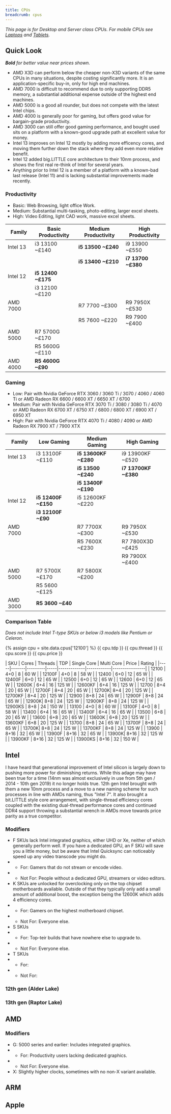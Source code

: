 ```yaml
---
title: CPUs
breadcrumb: cpus
---
```


_This page is for Desktop and Server class CPUs. For mobile CPUs see [Laptops](../laptops) and [Tablets](../tablets)._

## Quick Look

_**Bold** for better value near prices shown._

- AMD X3D can perform below the cheaper non-X3D variants of the same CPUs in many situations, despite costing significantly more. It is an application-specific buy-in, only for high end machines.
- AMD 7000 is difficult to recommend due to only supporting DDR5 memory, a substantial additional expense outside of the highest end machines.
- AMD 5000 is a good all rounder, but does not compete with the latest Intel chips.
- AMD 4000 is generally poor for gaming, but offers good value for bargain-grade productivity.
- AMD 3000 can still offer good gaming performance, and bought used sits on a platform with a known-good upgrade path at excellent value for money.
- Intel 13 improves on Intel 12 mostly by adding more efficency cores, and moving them further down the stack where they add even more relative benefit.
- Intel 12 added big.LITTLE core architecture to their 10nm process, and shows the first real re-think of Intel for several years.
- Anything prior to Intel 12 is a member of a platform with a known-bad last release (Intel 11) and is lacking substantial improvements made recently.

### Productivity

- Basic: Web Browsing, light office Work.
- Medium: Substantial multi-tasking, photo-editing, larger excel sheets.
- High: Video Editing, light CAD work, massive excel sheets.

| Family   | Basic Productivity | Medium Productivity | High Productivity  |
|----------|--------------------|---------------------|--------------------|
| Intel 13 | i3 13100 ~£140     | **i5 13500 ~£240**  | i9 13900 ~£550     |
|          |                    | **i5 13400 ~£210**  | **i7 13700 ~£380** |
| Intel 12 | **i5 12400 ~£175** |
|          | i3 12100 ~£120     |
| AMD 7000 |                    | R7 7700 ~£300       | R9 7950X ~£530     |
|          |                    | R5 7600 ~£220       | R9 7900 ~£400      |
| AMD 5000 | R7 5700G ~£170     |
|          | R5 5600G ~£110     |
| AMD 4000 | **R5 4600G ~£90**  |

### Gaming

- Low: Pair with Nvidia GeForce RTX 3060 / 3060 Ti / 3070 / 4060 / 4060 Ti or AMD Radeon RX 6600 / 6600 XT / 6650 XT / 6700
- Medium: Pair with Nvidia GeForce RTX 3070 Ti / 3080 / 3080 Ti / 4070 or AMD Radeon RX 6700 XT / 6750 XT / 6800 / 6800 XT / 6900 XT / 6950 XT
- High: Pair with Nvidia GeForce RTX 4070 Ti / 4080 / 4090 or AMD Radeon RX 7900 XT / 7900 XTX

| Family   | Low Gaming          | Medium Gaming        | High Gaming          | 
|----------|---------------------|----------------------|----------------------|
| Intel 13 | i3 13100F ~£110     | **i5 13600KF ~£280** | i9 13900KF ~£520     |
|          |                     | **i5 13500 ~£240**   | **i7 13700KF ~£380** |
|          |                     | **i5 13400F ~£190**  |
| Intel 12 | **i5 12400F ~£150** | i5 12600KF ~£220     |
|          | **i3 12100F ~£90**  |
| AMD 7000 |                     | R7 7700X ~£300       | R9 7950X ~£530       |
|          |                     | R5 7600X ~£230       | R7 7800X3D ~£425     |
|          |                     |                      | R9 7900X ~£400       |
| AMD 5000 | R7 5700X ~£170      | R7 5800X ~£200       |
|          | R5 5600 ~£125       |
| AMD 3000 | **R5 3600 ~£40**    |

### Comparison Table

_Does not include Intel T-type SKUs or below i3 models like Pentium or Celeron._

{% assign cpu = site.data.cpus['12100'] %}
{{ cpu.tdp }}
{{ cpu.thread }}
{{ cpu.score }}
{{ cpu.price }}

| SKU | Cores | Threads | TDP | Single Core | Multi Core | Price | Rating |
|-----|-------|---------|-----|-------------|------------|----------------|
| 12100 | 4+0 | 8 | 60 W | 
| 12100F | 4+0 | 8 | 58 W | 
| 12400 | 6+0 | 12 | 65 W | 
| 12400F | 6+0 | 12 | 65 W | 
| 12500 | 6+0 | 12 | 65 W | 
| 12600 | 6+0 | 12 | 65 W | 
| 12600K | 6+4 | 16 | 125 W | 
| 12600KF | 6+4 | 16 | 125 W | 
| 12700 | 8+4 | 20 | 65 W | 
| 12700F | 8+4 | 20 | 65 W | 
| 12700K| 8+4 | 20 | 125 W | 
| 12700KF | 8+4 | 20 | 125 W | 
| 12900 | 8+8 | 24 | 65 W | 
| 12900F | 8+8 | 24 | 65 W | 
| 12900K| 8+8 | 24 | 125 W | 
| 12900KF | 8+8 | 24 | 125 W | 
| 12900KS | 8+8 | 24 | 150 W | 
| 13100 | 4+0 | 8 | 60 W | 
| 13100F | 4+0 | 8 | 58 W | 
| 13400 | 6+4 | 16 | 65 W | 
| 13400F | 6+4 | 16 | 65 W | 
| 13500 | 6+8 | 20 | 65 W | 
| 13600 | 6+8 | 20 | 65 W | 
| 13600K | 6+8 | 20 | 125 W | 
| 13600KF | 6+8 | 20 | 125 W | 
| 13700 | 8+8 | 24 | 65 W | 
| 13700F | 8+8 | 24 | 65 W | 
| 13700K| 8+8 | 24 | 125 W | 
| 13700KF | 8+8 | 24 | 125 W | 
| 13900 | 8+16 | 32 | 65 W | 
| 13900F | 8+16 | 32 | 65 W | 
| 13900K| 8+16 | 32 | 125 W | 
| 13900KF | 8+16 | 32 | 125 W | 
| 13900KS | 8+16 | 32 | 150 W |

## Intel

I have heard that generational improvement of Intel silicon is largely down to pushing more power for diminishing returns. While this adage may have been true for a time (14nm was almost exclusively in use from 5th gen / 2014 - 10th gen 2019) it no longer holds true. 12th gen Intel brought with them a new 10nm process and a move to a new naming scheme for such processes in line with AMDs naming, thus "Intel 7". It also brought a bit.LITTLE style core arrangement, with single-thread efficiency cores coupled with the existing dual-thread performance cores and continued DDR4 support throwing a substantial wrench in AMDs move towards price parity as a true competitor.

### Modifiers

- F SKUs lack Intel integrated graphics, either UHD or Xe, neither of which generally perform well. If you have a dedicated GPU, an F SKU will save you a little money, but be aware that Intel Quicksync can noticeably speed up any video transcode you might do.
- - For: Gamers that do not stream or encode video.
- - Not For: People without a dedicated GPU, streamers or video editors.
- K SKUs are unlocked for overclocking only on the top chipset motherboards available. Outside of that they typically only add a small amount of additional boost, the exception being the 12600K which adds 4 efficiency cores.
- - For: Gamers on the highest motherboard chipset.
- - Not For: Everyone else.
- S SKUs
- - For: Top-teir builds that have nowhere else to upgrade to.
- - Not For: Everyone else.
- T SKUs 
- - For: 
- - Not For:

### 12th gen (Alder Lake)

### 13th gen (Raptor Lake)


## AMD

### Modifiers
- G: 5000 series and earlier: Includes integrated graphics.
- - For: Productivity users lacking dedicated graphics.
- - Not For: Everyone else.
- X: Slightly higher clocks, sometimes with no non-X variant available.

## ARM

## Apple
